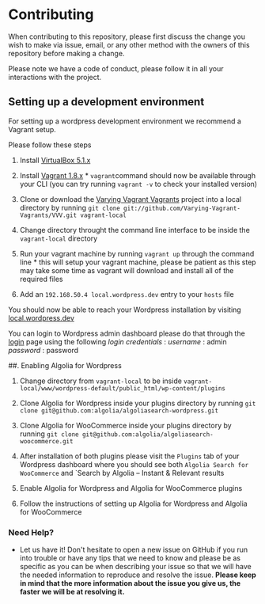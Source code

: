 # Contributing

When contributing to this repository, please first discuss the change you wish to make via issue,
email, or any other method with the owners of this repository before making a change. 

Please note we have a code of conduct, please follow it in all your interactions with the project.

## Setting up a development environment

For setting up a wordpress development environment we recommend a Vagrant setup.

Please follow these steps

1. Install [VirtualBox 5.1.x](https://www.virtualbox.org/wiki/Downloads)

2. Install [Vagrant 1.8.x](https://www.vagrantup.com/downloads.html)
		* `vagrant`command should now be available through your CLI (you can try running `vagrant -v` to check your installed version)

3. Clone or download the [Varying Vagrant Vagrants](https://github.com/Varying-Vagrant-Vagrants/VVV) project into a local directory by running `git clone git://github.com/Varying-Vagrant-Vagrants/VVV.git vagrant-local`

4. Change directory throught the command line interface to be inside the `vagrant-local` directory

5. Run your vagrant machine by running `vagrant up` through the command line
		* this will setup your vagrant machine, please be patient as this step may take some time as vagrant will download and install all of the required files 

6. Add an `192.168.50.4 local.wordpress.dev` entry to your `hosts` file

You should now be able to reach your Wordpress installation by visiting [local.wordpress.dev](http://local.wordpress.dev)

You can login to Wordpress admin dashboard please do that through the [login](http://local.wordpress.dev/wp-login) page using the following *login credentials* :
*username* : admin
*password* : password

##. Enabling Algolia for Wordpress

1. Change directory from `vagrant-local` to be inside `vagrant-local/www/wordpress-default/public_html/wp-content/plugins`

2. Clone Algolia for Wordpress inside your plugins directory by running `git clone git@github.com:algolia/algoliasearch-wordpress.git`

3. Clone Algolia for WooCommerce inside your plugins directory by running `git clone git@github.com:algolia/algoliasearch-woocommerce.git`
	
4. After installation of both plugins please visit the `Plugins` tab of your Wordpress dashboard where you should see both `Algolia Search for WooCommerce` and `Search by Algolia – Instant & Relevant results

4. Enable Algolia for Wordpress and Algolia for WooCommerce plugins

5. Follow the instructions of setting up Algolia for Wordpress and Algolia for WooCommerce

### Need Help?

* Let us have it! Don't hesitate to open a new issue on GitHub if you run into trouble or have any tips that we need to know and please be as specific as you can be when describing your issue so that we will have the needed information to reproduce and resolve the issue. **Please keep in mind that the more information about the issue you give us, the faster we will be at resolving it.**

